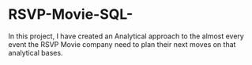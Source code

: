# RSVP-Movie-SQL-
In this project, I have created an Analytical approach to the almost every event the RSVP Movie company need to plan their next moves on that analytical bases.
